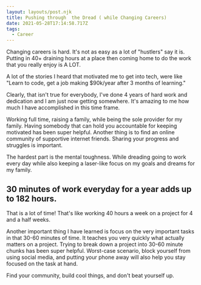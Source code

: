 ```yaml
---
layout: layouts/post.njk
title: Pushing through  the Dread ( while Changing Careers)
date: 2021-05-28T17:14:58.717Z
tags:
  - Career
---
```

Changing careers is hard. It's not as easy as a lot of "hustlers" say it is. Putting in 40+ draining hours at a place then coming home to do the work that you really enjoy is A LOT. 

A lot of the stories I heard that motivated me to get into tech, were like "Learn to code, get a job making $90k/year after 3 months of learning." 

Clearly, that isn't true for everybody, I've done 4 years of hard work and dedication and I am just now getting somewhere. It's amazing to me how much I have accomplished in this time frame. 

Working full time, raising a family, while being the sole provider for my family.
Having somebody that can hold you accountable for keeping motivated has been super helpful. Another thing is to find an online community of supportive internet friends.
Sharing your progress and struggles is important. 

The hardest part is the mental toughness. While dreading going to work every day while also keeping a laser-like focus on my goals and dreams for my family. 
## 30 minutes of work everyday for a year adds up to 182 hours. 

That is a lot of time! That's like working 40 hours a week on a project for 4 and a half weeks. 

Another important thing I have learned is focus on the very important tasks in that 30-60 minutes of time. It teaches you very quickly what actually matters on a project. Trying to break down a project into 30-60 minute chunks has been super helpful. Worst-case scenario, block yourself from using social media, and putting your phone away will also help you stay focused on the task at hand. 

Find your community, build cool things, and don't beat yourself up. 